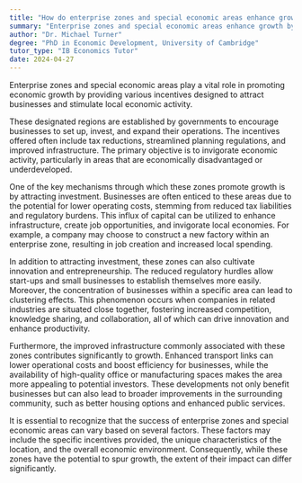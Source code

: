 ```yaml
---
title: "How do enterprise zones and special economic areas enhance growth?"
summary: "Enterprise zones and special economic areas enhance growth by offering incentives to attract businesses and stimulate economic activity."
author: "Dr. Michael Turner"
degree: "PhD in Economic Development, University of Cambridge"
tutor_type: "IB Economics Tutor"
date: 2024-04-27
---
```


Enterprise zones and special economic areas play a vital role in promoting economic growth by providing various incentives designed to attract businesses and stimulate local economic activity.

These designated regions are established by governments to encourage businesses to set up, invest, and expand their operations. The incentives offered often include tax reductions, streamlined planning regulations, and improved infrastructure. The primary objective is to invigorate economic activity, particularly in areas that are economically disadvantaged or underdeveloped.

One of the key mechanisms through which these zones promote growth is by attracting investment. Businesses are often enticed to these areas due to the potential for lower operating costs, stemming from reduced tax liabilities and regulatory burdens. This influx of capital can be utilized to enhance infrastructure, create job opportunities, and invigorate local economies. For example, a company may choose to construct a new factory within an enterprise zone, resulting in job creation and increased local spending.

In addition to attracting investment, these zones can also cultivate innovation and entrepreneurship. The reduced regulatory hurdles allow start-ups and small businesses to establish themselves more easily. Moreover, the concentration of businesses within a specific area can lead to clustering effects. This phenomenon occurs when companies in related industries are situated close together, fostering increased competition, knowledge sharing, and collaboration, all of which can drive innovation and enhance productivity.

Furthermore, the improved infrastructure commonly associated with these zones contributes significantly to growth. Enhanced transport links can lower operational costs and boost efficiency for businesses, while the availability of high-quality office or manufacturing spaces makes the area more appealing to potential investors. These developments not only benefit businesses but can also lead to broader improvements in the surrounding community, such as better housing options and enhanced public services.

It is essential to recognize that the success of enterprise zones and special economic areas can vary based on several factors. These factors may include the specific incentives provided, the unique characteristics of the location, and the overall economic environment. Consequently, while these zones have the potential to spur growth, the extent of their impact can differ significantly.
    